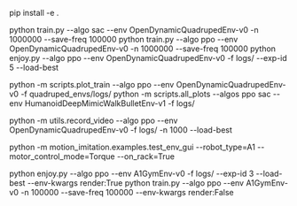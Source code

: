 pip install -e .

python train.py --algo sac --env OpenDynamicQuadrupedEnv-v0 -n 1000000 --save-freq 100000
python train.py --algo ppo --env OpenDynamicQuadrupedEnv-v0 -n 1000000 --save-freq 100000
python enjoy.py --algo ppo --env OpenDynamicQuadrupedEnv-v0 -f logs/ --exp-id 5 --load-best  

python -m scripts.plot_train --algo ppo --env OpenDynamicQuadrupedEnv-v0 -f quadruped_envs/logs/
python -m scripts.all_plots --algos ppo sac --env HumanoidDeepMimicWalkBulletEnv-v1 -f logs/

python -m utils.record_video --algo ppo --env OpenDynamicQuadrupedEnv-v0 -f logs/ -n 1000 --load-best

python -m motion_imitation.examples.test_env_gui --robot_type=A1 --motor_control_mode=Torque --on_rack=True

python enjoy.py --algo ppo --env A1GymEnv-v0 -f logs/ --exp-id 3 --load-best --env-kwargs render:True
python train.py --algo ppo --env A1GymEnv-v0 -n 100000 --save-freq 100000 --env-kwargs render:False